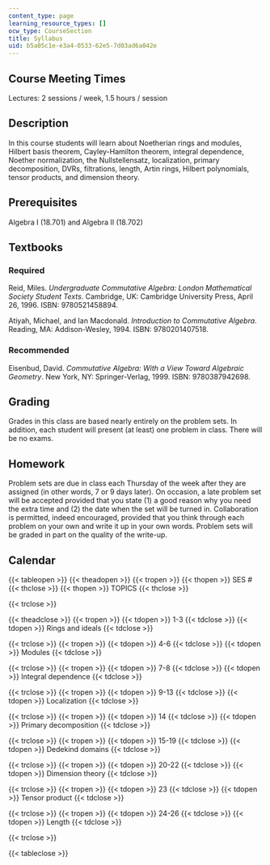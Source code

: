 ```yaml
---
content_type: page
learning_resource_types: []
ocw_type: CourseSection
title: Syllabus
uid: b5a05c1e-e3a4-0533-62e5-7d03ad6a042e
---
```


Course Meeting Times
--------------------

Lectures: 2 sessions / week, 1.5 hours / session

Description
-----------

In this course students will learn about Noetherian rings and modules, Hilbert basis theorem, Cayley-Hamilton theorem, integral dependence, Noether normalization, the Nullstellensatz, localization, primary decomposition, DVRs, filtrations, length, Artin rings, Hilbert polynomials, tensor products, and dimension theory.

Prerequisites
-------------

Algebra I (18.701) and Algebra II (18.702)

Textbooks
---------

### Required

Reid, Miles. _Undergraduate Commutative Algebra: London Mathematical Society Student Texts_. Cambridge, UK: Cambridge University Press, April 26, 1996. ISBN: 9780521458894.

Atiyah, Michael, and Ian Macdonald. _Introduction to Commutative Algebra_. Reading, MA: Addison-Wesley, 1994. ISBN: 9780201407518.

### Recommended

Eisenbud, David. _Commutative Algebra: With a View Toward Algebraic Geometry_. New York, NY: Springer-Verlag, 1999. ISBN: 9780387942698.

Grading
-------

Grades in this class are based nearly entirely on the problem sets. In addition, each student will present (at least) one problem in class. There will be no exams.

Homework
--------

Problem sets are due in class each Thursday of the week after they are assigned (in other words, 7 or 9 days later). On occasion, a late problem set will be accepted provided that you state (1) a good reason why you need the extra time and (2) the date when the set will be turned in. Collaboration is permitted, indeed encouraged, provided that you think through each problem on your own and write it up in your own words. Problem sets will be graded in part on the quality of the write-up.

Calendar
--------

{{< tableopen >}}
{{< theadopen >}}
{{< tropen >}}
{{< thopen >}}
SES #
{{< thclose >}}
{{< thopen >}}
TOPICS
{{< thclose >}}

{{< trclose >}}

{{< theadclose >}}
{{< tropen >}}
{{< tdopen >}}
1-3
{{< tdclose >}}
{{< tdopen >}}
Rings and ideals
{{< tdclose >}}

{{< trclose >}}
{{< tropen >}}
{{< tdopen >}}
4-6
{{< tdclose >}}
{{< tdopen >}}
Modules
{{< tdclose >}}

{{< trclose >}}
{{< tropen >}}
{{< tdopen >}}
7-8
{{< tdclose >}}
{{< tdopen >}}
Integral dependence
{{< tdclose >}}

{{< trclose >}}
{{< tropen >}}
{{< tdopen >}}
9-13
{{< tdclose >}}
{{< tdopen >}}
Localization
{{< tdclose >}}

{{< trclose >}}
{{< tropen >}}
{{< tdopen >}}
14
{{< tdclose >}}
{{< tdopen >}}
Primary decomposition
{{< tdclose >}}

{{< trclose >}}
{{< tropen >}}
{{< tdopen >}}
15-19
{{< tdclose >}}
{{< tdopen >}}
Dedekind domains
{{< tdclose >}}

{{< trclose >}}
{{< tropen >}}
{{< tdopen >}}
20-22
{{< tdclose >}}
{{< tdopen >}}
Dimension theory
{{< tdclose >}}

{{< trclose >}}
{{< tropen >}}
{{< tdopen >}}
23
{{< tdclose >}}
{{< tdopen >}}
Tensor product
{{< tdclose >}}

{{< trclose >}}
{{< tropen >}}
{{< tdopen >}}
24-26
{{< tdclose >}}
{{< tdopen >}}
Length
{{< tdclose >}}

{{< trclose >}}

{{< tableclose >}}
